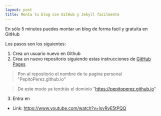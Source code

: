 ```yaml
---
layout: post
title: Monta tu blog con GitHub y Jekyll facilmente
---
```

En sólo 5 minutos puedes montar un blog de forma facil y gratuita en GitHub

Los pasos son los siguientes:
1. Crea un usuario nuevo en Github
2. Crea un nuevo repositorio siguiendo estas instrucciones de [GitHub Pages](https://pages.github.com/)
> Pon al repositorio el nombre de tu pagina personal "PepitoPerez.github.io"

> De este modo ya tendrás el dominio "https://pepitoperez.github.io"
3. Entra en

- Link: https://www.youtube.com/watch?v=lsvRyE5tPQQ

